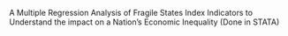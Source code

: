 A Multiple Regression Analysis of Fragile States Index Indicators to Understand the impact on a Nation’s Economic Inequality
(Done in STATA)
